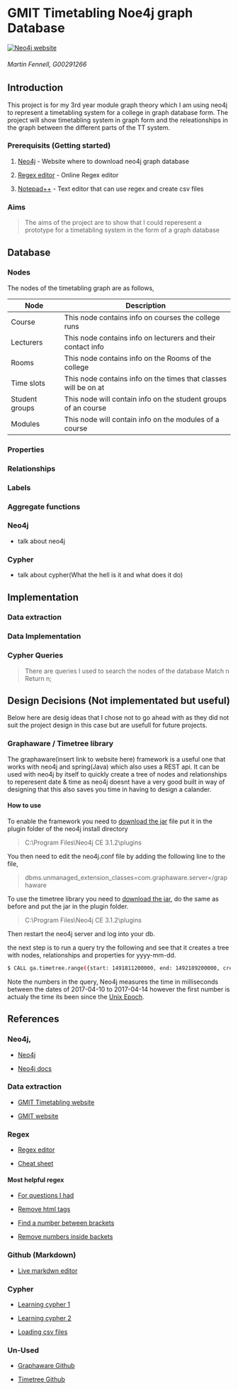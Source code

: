 # GMIT Timetabling Noe4j graph Database

[![Neo4j website](https://upload.wikimedia.org/wikipedia/commons/f/fd/Neo4j-2015-logo.png)](https://neo4j.com/)
###### Martin Fennell, G00291266

## Introduction
This project is for my 3rd year module graph theory which I am using neo4j to represent a timetabling system for a college in graph database form. The project will show timetabling system in graph form and the releationships in the graph between the different parts of the TT system.

### Prerequisits (Getting started)

1. [Neo4j](https://neo4j.com/download/) - Website where to download neo4j graph database

2. [Regex editor](http://regexr.com/) - Online Regex editor 

3. [Notepad++](https://notepad-plus-plus.org/) - Text editor that can use regex and create csv files

### Aims

> The aims of the project are to show that I could reperesent a prototype for a timetabling system in the form of a graph database 

## Database

### Nodes

The nodes of the timetabling graph are as follows,

| Node | Description |
| ------ | ------ |
| Course | This node contains info on courses the college runs |
| Lecturers | This node contains info on lecturers and their contact info |
| Rooms | This node contains info on the Rooms of the college |
| Time slots | This node contains info on the times that classes will be on at |
| Student groups | This node will contain info on the student groups of an course |
| Modules | This node will contain info on the modules of a course |

### Properties

### Relationships

### Labels

### Aggregate functions

### Neo4j

- talk about neo4j

### Cypher

- talk about cypher(What the hell is it and what does it do)

## Implementation 

### Data extraction

### Data Implementation

### Cypher Queries

> There are queries I used to search the nodes of the database
> Match n Return n;

## Design Decisions (Not implementated but useful)

Below here are desig ideas that I chose not to go ahead with as they did not suit the project design in this case but are usefull for future projects.

### Graphaware / Timetree library

The graphaware(insert link to website here) framework is a useful one that works with neo4j and spring(Java) which also uses a REST api. It can be used with neo4j by itself to quickly create a tree of nodes and relationships to reperesent date & time as neo4j doesnt have a very good built in way of designing that this also saves you time in having to design a calander.

#### How to use

To enable the framework you need to [download the jar](https://graphaware.com/products/) file put it in the plugin folder of the neo4j install directory 

> C:\Program Files\Neo4j CE 3.1.2\plugins

You then need to edit the neo4j.conf file by adding the following line to the file,

> dbms.unmanaged_extension_classes=com.graphaware.server=/graphaware

To use the timetree library you need to [download the jar](https://graphaware.com/products/), do the same as before and put the jar in the plugin folder.

> C:\Program Files\Neo4j CE 3.1.2\plugins

Then restart the neo4j server and log into your db.

the next step is to run a query try the following and see that it creates a tree with nodes, relationships and properties for yyyy-mm-dd.

```sh
$ CALL ga.timetree.range({start: 1491811200000, end: 1492189200000, create: true})
```

Note the numbers in the query, Neo4j measures the time in milliseconds between the dates of 2017-04-10 to 2017-04-14 however the first number is actualy the time its been since the [Unix Epoch](https://en.wikipedia.org/wiki/Unix_time). 

## References

### Neo4j,

- [Neo4j](https://neo4j.com)

- [Neo4j docs](https://neo4j.com/developer/get-started/)

### Data extraction

- [GMIT Timetabling website](https://timetable.gmit.ie/)

- [GMIT website](https://www.gmit.ie/)

### Regex

- [Regex editor](http://regexr.com/)

- [Cheat sheet](https://www.cheatography.com/davechild/cheat-sheets/regular-expressions/)

#### Most helpful regex

- [For questions I had](https://stackoverflow.com/)

- [Remove html tags](https://www.rhyous.com/2012/12/11/removing-all-xml-or-html-tags-using-notepad/)

- [Find a number between brackets](http://stackoverflow.com/questions/13807207/regex-find-a-number-between-parentheses)

- [Remove numbers inside backets](http://stackoverflow.com/questions/38962471/only-remove-numbers-inside-parentheses-brackets)

### Github (Markdown)

- [Live markdwn editor](http://dillinger.io/)

### Cypher

- [Learning cypher 1](https://neo4j.com/developer/cypher-query-language/)

- [Learning cypher 2](http://neo4j.com/docs/developer-manual/current/cypher/)

- [Loading csv files](http://neo4j.com/docs/developer-manual/current/get-started/cypher/importing-csv-files-with-cypher/)

### Un-Used

- [Graphaware Github]()

- [Timetree Github]()


